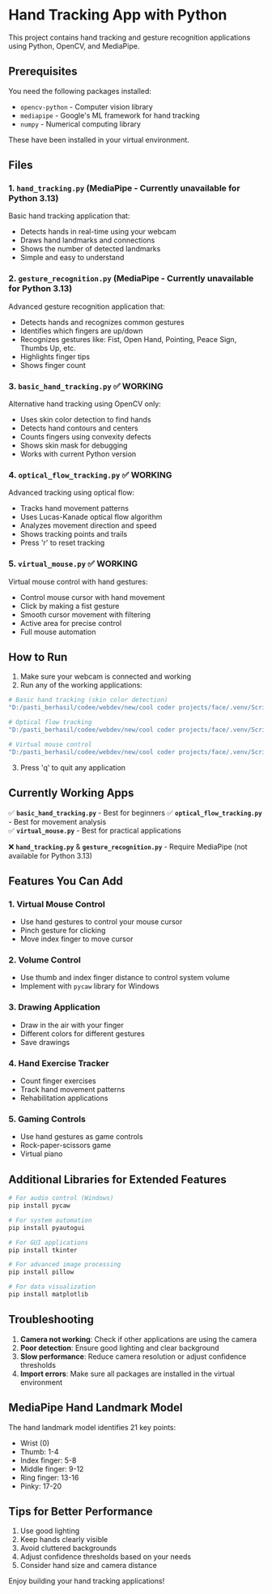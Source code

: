 # Hand Tracking App with Python

This project contains hand tracking and gesture recognition applications using Python, OpenCV, and MediaPipe.

## Prerequisites

You need the following packages installed:
- `opencv-python` - Computer vision library
- `mediapipe` - Google's ML framework for hand tracking
- `numpy` - Numerical computing library

These have been installed in your virtual environment.

## Files

### 1. `hand_tracking.py` (MediaPipe - Currently unavailable for Python 3.13)
Basic hand tracking application that:
- Detects hands in real-time using your webcam
- Draws hand landmarks and connections
- Shows the number of detected landmarks
- Simple and easy to understand

### 2. `gesture_recognition.py` (MediaPipe - Currently unavailable for Python 3.13)
Advanced gesture recognition application that:
- Detects hands and recognizes common gestures
- Identifies which fingers are up/down
- Recognizes gestures like: Fist, Open Hand, Pointing, Peace Sign, Thumbs Up, etc.
- Highlights finger tips
- Shows finger count

### 3. `basic_hand_tracking.py` ✅ WORKING
Alternative hand tracking using OpenCV only:
- Uses skin color detection to find hands
- Detects hand contours and centers
- Counts fingers using convexity defects
- Shows skin mask for debugging
- Works with current Python version

### 4. `optical_flow_tracking.py` ✅ WORKING
Advanced tracking using optical flow:
- Tracks hand movement patterns
- Uses Lucas-Kanade optical flow algorithm
- Analyzes movement direction and speed
- Shows tracking points and trails
- Press 'r' to reset tracking

### 5. `virtual_mouse.py` ✅ WORKING
Virtual mouse control with hand gestures:
- Control mouse cursor with hand movement
- Click by making a fist gesture
- Smooth cursor movement with filtering
- Active area for precise control
- Full mouse automation

## How to Run

1. Make sure your webcam is connected and working
2. Run any of the working applications:

```bash
# Basic hand tracking (skin color detection)
"D:/pasti_berhasil/codee/webdev/new/cool coder projects/face/.venv/Scripts/python.exe" basic_hand_tracking.py

# Optical flow tracking
"D:/pasti_berhasil/codee/webdev/new/cool coder projects/face/.venv/Scripts/python.exe" optical_flow_tracking.py

# Virtual mouse control
"D:/pasti_berhasil/codee/webdev/new/cool coder projects/face/.venv/Scripts/python.exe" virtual_mouse.py
```

3. Press 'q' to quit any application

## Currently Working Apps

✅ **`basic_hand_tracking.py`** - Best for beginners
✅ **`optical_flow_tracking.py`** - Best for movement analysis  
✅ **`virtual_mouse.py`** - Best for practical applications

❌ **`hand_tracking.py`** & **`gesture_recognition.py`** - Require MediaPipe (not available for Python 3.13)

## Features You Can Add

### 1. Virtual Mouse Control
- Use hand gestures to control your mouse cursor
- Pinch gesture for clicking
- Move index finger to move cursor

### 2. Volume Control
- Use thumb and index finger distance to control system volume
- Implement with `pycaw` library for Windows

### 3. Drawing Application
- Draw in the air with your finger
- Different colors for different gestures
- Save drawings

### 4. Hand Exercise Tracker
- Count finger exercises
- Track hand movement patterns
- Rehabilitation applications

### 5. Gaming Controls
- Use hand gestures as game controls
- Rock-paper-scissors game
- Virtual piano

## Additional Libraries for Extended Features

```bash
# For audio control (Windows)
pip install pycaw

# For system automation
pip install pyautogui

# For GUI applications
pip install tkinter

# For advanced image processing
pip install pillow

# For data visualization
pip install matplotlib
```

## Troubleshooting

1. **Camera not working**: Check if other applications are using the camera
2. **Poor detection**: Ensure good lighting and clear background
3. **Slow performance**: Reduce camera resolution or adjust confidence thresholds
4. **Import errors**: Make sure all packages are installed in the virtual environment

## MediaPipe Hand Landmark Model

The hand landmark model identifies 21 key points:
- Wrist (0)
- Thumb: 1-4
- Index finger: 5-8
- Middle finger: 9-12
- Ring finger: 13-16
- Pinky: 17-20

## Tips for Better Performance

1. Use good lighting
2. Keep hands clearly visible
3. Avoid cluttered backgrounds
4. Adjust confidence thresholds based on your needs
5. Consider hand size and camera distance

Enjoy building your hand tracking applications!
